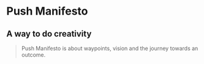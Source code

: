 # Push Manifesto

## A way to do creativity

> Push Manifesto is about waypoints, vision and the journey towards an outcome.
